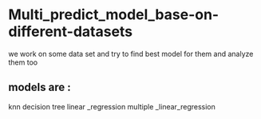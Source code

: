 # Multi_predict_model_base-on-different-datasets
we work on some data set and try to find best model for them and analyze them too
## models are :
knn
decision tree
linear _regression
multiple _linear_regression

